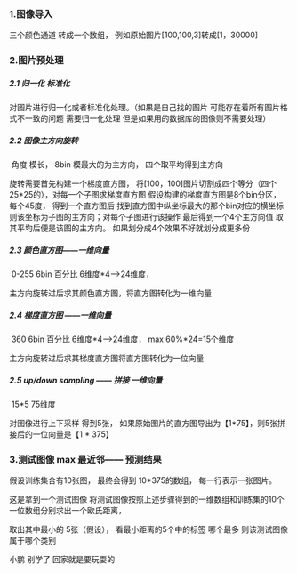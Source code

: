 ### 1.图像导入

三个颜色通道 转成一个数组，  例如原始图片[100,100,3]转成[1，30000]

### 2.图片预处理

##### 2.1 归一化 标准化

对图片进行归一化或者标准化处理。（如果是自己找的图片 可能存在着所有图片格式不一致的问题 需要归一化处理 但是如果用的数据库的图像则不需要处理）

#####  2.2 图像主方向旋转

​        角度 模长， 8bin 模最大的为主方向， 四个取平均得到主方向

旋转需要首先构建一个梯度直方图， 将[100，100]图片切割成四个等分（四个25*25的），对每一个子图求梯度直方图 假设构建的梯度直方图是8个bin分区， 每个45度， 得到一个直方图后 找到直方图中纵坐标最大的那个bin对应的横坐标 则该坐标为子图的主方向；对每个子图进行该操作 最后得到一个4个主方向值 取其平均后便是该图的主方向。   如果划分成4个效果不好就划分成更多份

#####  2.3 颜色直方图——一维向量

​        0-255 6bin 百分比 6维度*4——>24维度， 

主方向旋转过后求其颜色直方图，将直方图转化为一维向量

#####  2.4 梯度直方图 ——一维向量

​        360 6bin 百分比 6维度*4——>24维度， max 60%*24=15个维度

主方向旋转过后求其梯度直方图将直方图转化为一位向量

#####  2.5 up/down sampling —— 拼接 一维向量

​        15*5 75维度         

对图像进行上下采样 得到5张， 如果原始图片的直方图导出为【1*75】，则5张拼接后的一位向量是【1 * 375】

### 3.测试图像 max 最近邻—— 预测结果

假设训练集合有10张图， 最终会得到 10*375的数组， 每一行表示一张图片。

这是拿到一个测试图像 将测试图像按照上述步骤得到的一维数组和训练集的10个一位数组分别求出一个欧氏距离，  

取出其中最小的 5张（假设）， 看最小距离的5个中的标签 哪个最多 则该测试图像属于哪个类别

小鹏 别学了 回家就是要玩耍的